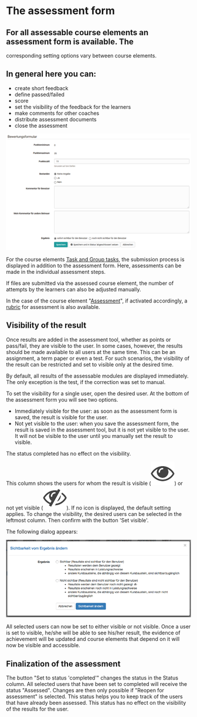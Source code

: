 # The assessment form

## For all assessable course elements an assessment form is available. The
corresponding setting options vary between course elements.

## In general here you can:

  * create short feedback
  * define passed/failed
  * score
  * set the visibility of the feedback for the learners
  * make comments for other coaches
  * distribute assessment documents
  * close the assessment

![](assets/Bewertungsformular.png)

For the course elements [Task and Group
tasks](Assessing_tasks_and_group_tasks.md), the submission process is
displayed in addition to the assessment form. Here, assessments can be made in
the individual assessment steps.

If files are submitted via the assessed course element, the number of attempts
by the learners can also be adjusted manually.

In the case of the course element "[Assessment](../e-assessment/Performance_assessment.md)",
if activated accordingly, a [rubric](../forms/Rubric.md) for assessment is also
available.

##  Visibility of the result

Once results are added in the assessment tool, whether as points or pass/fail,
they are visible to the user. In some cases, however, the results should be
made available to all users at the same time. This can be an assignment, a
term paper or even a test. For such scenarios, the visibility of the result
can be restricted and set to visible only at the desired time.

By default, all results of the assessable modules are displayed immediately.
The only exception is the test, if the correction was set to manual.

To set the visibility for a single user, open the desired user. At the bottom
of the assessment form you will see two options.

  * Immediately visible for the user: as soon as the assessment form is saved, the result is visible for the user. 
  * Not yet visible to the user: when you save the assessment form, the result is saved in the assessment tool, but it is not yet visible to the user. It will not be visible to the user until you manually set the result to visible.

The status completed has no effect on the visibility.

This column shows the users for whom the result is visible
(![](assets/sichtbar_434343_64.png))
or not yet visible
(![](assets/nicht_sichtbar_434343_64.png)).
If no icon is displayed, the default setting applies. To change the
visibility, the desired users can be selected in the leftmost column. Then
confirm with the button 'Set visible'.

The following dialog appears:

![](assets/sichtbarkeit_aendern_DE.png)

All selected users can now be set to either visible or not visible. Once a
user is set to visible, he/she will be able to see his/her result, the
evidence of achievement will be updated and course elements that depend on it
will now be visible and accessible.

## Finalization of the assessment

The button "Set to status 'completed'" changes the status in the Status
column. All selected users that have been set to completed will receive the
status "Assessed". Changes are then only possible if "Reopen for assessment"
is selected. This status helps you to keep track of the users that have
already been assessed. This status has no effect on the visibility of the
results for the user.

  

